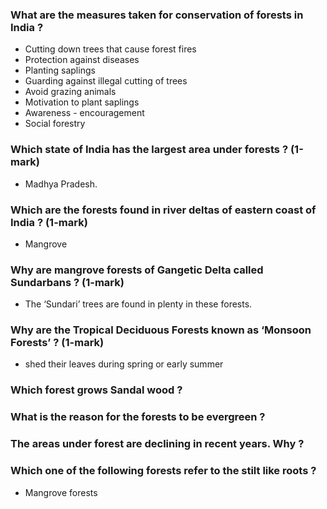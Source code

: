 ### What are the measures taken for conservation of forests in India ?
* Cutting down trees that cause forest fires
* Protection against diseases
* Planting saplings
* Guarding against illegal cutting of trees
* Avoid grazing animals
* Motivation to plant saplings
* Awareness - encouragement
* Social forestry
### Which state of India has the largest area under forests ? (1-mark)
* Madhya Pradesh.
### Which are the forests found in river deltas of eastern coast of India ? (1-mark)
* Mangrove
### Why are mangrove forests of Gangetic Delta called Sundarbans ? (1-mark)
* The ‘Sundari’ trees are found in plenty in these forests.
### Why are the Tropical Deciduous Forests known as ‘Monsoon Forests’ ? (1-mark)
* shed their leaves during spring or early summer
### Which forest grows Sandal wood ?
### What is the reason for the forests to be evergreen ?
### The areas under forest are declining in recent years. Why ?
### Which one of the following forests refer to the stilt like roots ?
* Mangrove forests
